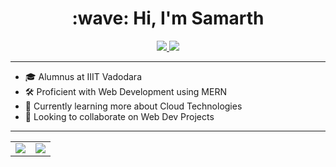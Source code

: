 <h1 align="center">:wave: Hi, I'm Samarth</h1>

<p align="center">
  <a href="https://github.com/SamarthAnand">
    <img src="https://img.shields.io/badge/SamarthAnand-100000?style=for-the-badge&logo=github&logoColor=white">
   <a/
  <a href="https://www.linkedin.com/in/anand-samarth">
    <img src="https://img.shields.io/badge/SamarthAnand-0077B5?style=for-the-badge&logo=linkedin&logoColor=white">
  <a/>
  
</p>

---
     
- 🎓 Alumnus at IIIT Vadodara
- 🛠 Proficient with Web Development using MERN 
- 🌱 Currently learning more about Cloud Technologies 
- 👯 Looking to collaborate on Web Dev Projects

---
    
<table align="center" cellspacing="0" cellpadding="0" border="0">
  <tr>
    <td>
      <a href="https://github.com/SamarthAnand">
        <img src="https://github-readme-stats.vercel.app/api?username=SamarthAnand&show_icons=true&include_all_commits=true&theme=tokyonight">
      <a/>
    </td>
    <td>
      <a href="https://github.com/SamarthAnand">
        <img src="https://github-readme-stats.vercel.app/api/top-langs/?username=SamarthAnand&layout=compact&theme=tokyonight">
      <a/>
    </td>
   </tr>
</table>


